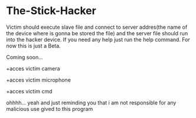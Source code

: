 # The-Stick-Hacker
Victim should execute slave file and connect to
server addres(the name of the device where is gonna be stored the file)
and the server file should run into the hacker device. If you need any help just run
the help command. For now this is just a Beta.

Coming soon... 

+acces victim camera 

+acces victim microphone

+acces victim cmd


ohhhh... yeah and just reminding you that i am not responsible for any
malicious use gived to this program
